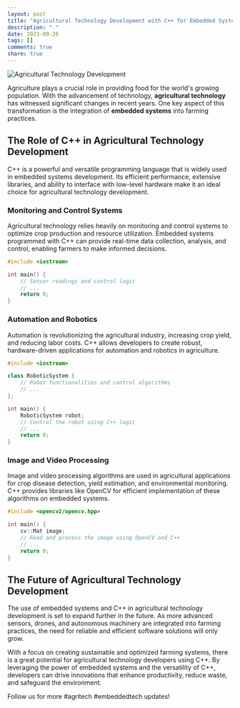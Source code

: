 ```yaml
---
layout: post
title: "Agricultural Technology Development with C++ for Embedded Systems"
description: " "
date: 2023-09-26
tags: []
comments: true
share: true
---
```


![Agricultural Technology Development](https://example.com/agri-tech-development.jpg)

Agriculture plays a crucial role in providing food for the world's growing population. With the advancement of technology, **agricultural technology** has witnessed significant changes in recent years. One key aspect of this transformation is the integration of **embedded systems** into farming practices.

## The Role of C++ in Agricultural Technology Development

C++ is a powerful and versatile programming language that is widely used in embedded systems development. Its efficient performance, extensive libraries, and ability to interface with low-level hardware make it an ideal choice for agricultural technology development.

### Monitoring and Control Systems

Agricultural technology relies heavily on monitoring and control systems to optimize crop production and resource utilization. Embedded systems programmed with C++ can provide real-time data collection, analysis, and control, enabling farmers to make informed decisions.

```cpp
#include <iostream>

int main() {
    // Sensor readings and control logic
    // ...
    return 0;
}
```

### Automation and Robotics

Automation is revolutionizing the agricultural industry, increasing crop yield, and reducing labor costs. C++ allows developers to create robust, hardware-driven applications for automation and robotics in agriculture.

```cpp
#include <iostream>

class RoboticSystem {
    // Robot functionalities and control algorithms
    // ...
};

int main() {
    RoboticSystem robot;
    // Control the robot using C++ logic
    // ...
    return 0;
}
```

### Image and Video Processing

Image and video processing algorithms are used in agricultural applications for crop disease detection, yield estimation, and environmental monitoring. C++ provides libraries like OpenCV for efficient implementation of these algorithms on embedded systems.

```cpp
#include <opencv2/opencv.hpp>

int main() {
    cv::Mat image;
    // Read and process the image using OpenCV and C++
    // ...
    return 0;
}
```

## The Future of Agricultural Technology Development

The use of embedded systems and C++ in agricultural technology development is set to expand further in the future. As more advanced sensors, drones, and autonomous machinery are integrated into farming practices, the need for reliable and efficient software solutions will only grow.

With a focus on creating sustainable and optimized farming systems, there is a great potential for agricultural technology developers using C++. By leveraging the power of embedded systems and the versatility of C++, developers can drive innovations that enhance productivity, reduce waste, and safeguard the environment.

Follow us for more #agritech #embeddedtech updates!